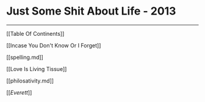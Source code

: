 # Just Some Shit About Life - 2013

----

[[Table Of Continents]]

[[Incase You Don't Know Or I Forget]]

[[spelling.md]]

[[Love Is Living Tissue]]

[[philosativity.md]]

[[_Everett_]]
